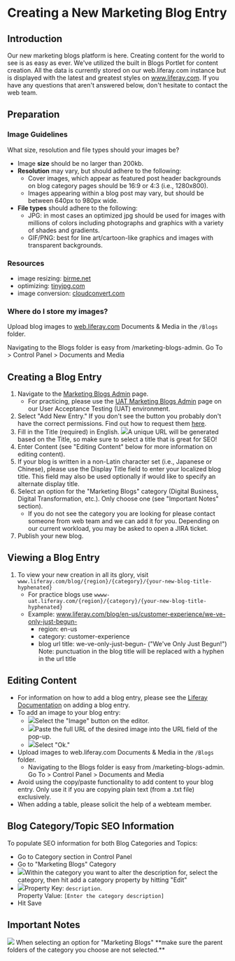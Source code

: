 # Creating a New Marketing Blog Entry

## Introduction
Our new marketing blogs platform is here. Creating content for the world to see is as easy as ever. We've utilized the built in Blogs Portlet for content creation. All the data is currently stored on our web.liferay.com instance but is displayed with the latest and greatest styles on www.liferay.com. If you have any questions that aren't answered below, don't hesitate to contact the web team.

## Preparation
### Image Guidelines
What size, resolution and file types should your images be?
* Image <strong>size</strong> should be no larger than 200kb.
* <strong>Resolution</strong> may vary, but should adhere to the following:
	* Cover images, which appear as featured post header backgrounds on blog category pages should be 16:9 or 4:3 (i.e., 1280x800).
	* Images appearing within a blog post may vary, but should be between 640px to 980px wide.
* <strong>File types</strong> should adhere to the following:
	* JPG: in most cases an optimized jpg should be used for images with millions of colors including photographs and graphics with a variety of shades and gradients.
	* GIF/PNG: best for line art/cartoon-like graphics and images with transparent backgrounds.

### Resources
* image resizing: [birme.net](http://birme.net/)
* optimizing: [tinyjpg.com](https://tinyjpg.com/)
* image conversion: [cloudconvert.com](https://cloudconvert.com)

### Where do I store my images?
Upload blog images to [web.liferay.com](https://web.liferay.com/group/control_panel/manage?p_p_id=20&p_p_lifecycle=0&p_p_state=maximized&p_p_mode=view&doAsGroupId=14&_20_struts_action=%2Fdocument_library%2Fview&_20_folderId=88321876) Documents &amp; Media in the `/Blogs` folder.

Navigating to the Blogs folder is easy from /marketing-blogs-admin. Go To &gt; Control Panel &gt; Documents and Media

## Creating a Blog Entry
1. Navigate to the [Marketing Blogs Admin](https://web.liferay.com/marketing-blogs-admin) page.
	* For practicing, please use the [UAT Marketing Blogs Admin](https://web-uat.liferay.com/marketing-blogs-admin) page on our User Acceptance Testing (UAT) environment.
2. Select "Add New Entry." If you don't see the button you probably don't have the correct permissions. Find out how to request them [here](https://liferay.github.io/web-dev-lrdcom/#/docs/General~2Fpermissions).
3. Fill in the Title (required) in English.  <img src="/images/web/Marketing_Blogs/title and-or display-title.png">A unique URL will be generated based on the Title, so make sure to select a title that is great for SEO!</img>
4. Enter Content (see "Editing Content" below for more information on editing content).
5. If your blog is written in a non-Latin character set (i.e., Japanese or Chinese), please use the Display Title field to enter your localized blog title. This field may also be used optionally if would like to specify an alternate display title.
6. Select an option for the "Marketing Blogs" category (Digital Business, Digital Transformation, etc.). Only choose one (see "Important Notes" section).
	* If you do not see the category you are looking for please contact someone from web team and we can add it for you. Depending on our current workload, you may be asked to open a JIRA ticket.
7. Publish your new blog.

## Viewing a Blog Entry
1. To view your new creation in all its glory, visit `www.liferay.com/blog/{region}/{category}/{your-new-blog-title-hyphenated}`
	* For practice blogs use `wwww-uat.liferay.com/{region}/{category}/{your-new-blog-title-hyphenated}`
	* Example: www.liferay.com/blog/en-us/customer-experience/we-ve-only-just-begun-
		* region: en-us
		* category: customer-experience
		* blog url title: we-ve-only-just-begun- (&quot;We&#39;ve Only Just Begun!&quot;)
		<br>Note: punctuation in the blog title will be replaced with a hyphen in the url title

## Editing Content
* For information on how to add a blog entry, please see the [Liferay Documentation](https://dev.liferay.com/discover/portal/-/knowledge_base/6-1/expressing-yourself-using-blogs#adding-blog-entries) on adding a blog entry.
* To add an image to your blog entry:
	* <img src="/images/web/Marketing_Blogs/add-image.png">Select the "Image" button on the editor.</img>
	* <img src="/images/web/Marketing_Blogs/image-url.png">Paste the full URL of the desired image into the URL field of the pop-up.</img>
	* <img src="/images/web/Marketing_Blogs/save-img.png">Select "Ok."</img>
* Upload images to web.liferay.com Documents & Media in the `/Blogs` folder.
	* Navigating to the Blogs folder is easy from /marketing-blogs-admin. Go To > Control Panel > Documents and Media
* Avoid using the copy/paste functionality to add content to your blog entry. Only use it if you are copying plain text (from a .txt file) exclusively.
* When adding a table, please solicit the help of a webteam member.

## Blog Category/Topic SEO Information
To populate SEO information for both Blog Categories and Topics:

* Go to Category section in Control Panel
* Go to "Marketing Blogs" Category
* <img src="/images/web/Marketing_Blogs/seo-category.png">Within the category you want to alter the description for, select the category, then hit add a category property by hitting "Edit"</img>
* <img src="/images/web/Marketing_Blogs/seo-category-description.png">Property Key: `description`.<br/>Property Value: `[Enter the category description]`</img>
* Hit Save

## Important Notes
<img src="/images/web/Marketing_Blogs/dont-choose-parent.png">
	When selecting an option for "Marketing Blogs" **make sure the parent folders of the category you choose are not selected.**
</img>